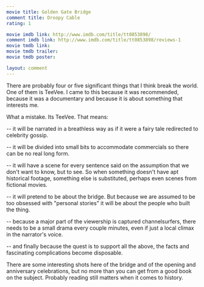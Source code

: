 ```yaml
---
movie title: Golden Gate Bridge
comment title: Droopy Cable
rating: 1

movie imdb link: http://www.imdb.com/title/tt0853898/
comment imdb link: http://www.imdb.com/title/tt0853898/reviews-1
movie tmdb link: 
movie tmdb trailer: 
movie tmdb poster: 

layout: comment
---
```


There are probably four or five significant things that I think break the world. One of them is TeeVee. I came to this because it was recommended, because it was a documentary and because it is about something that interests me. 

What a mistake. Its TeeVee. That means:

-- it will be narrated in a breathless way as if it were a fairy tale redirected to celebrity gossip. 

-- it will be divided into small bits to accommodate commercials so there can be no real long form.

-- it will have a scene for every sentence said on the assumption that we don't want to know, but to see. So when something doesn't have apt historical footage, something else is substituted, perhaps even scenes from fictional movies.

-- it will pretend to be about the bridge. But because we are assumed to be too obsessed with "personal stories" it will be about the people who built the thing.

-- because a major part of the viewership is captured channelsurfers, there needs to be a small drama every couple minutes, even if just a local climax in the narrator's voice.

-- and finally because the quest is to support all the above, the facts and fascinating complications become disposable.

There are some interesting shots here of the bridge and of the opening and anniversary celebrations, but no more than you can get from a good book on the subject. Probably reading still matters when it comes to history.
